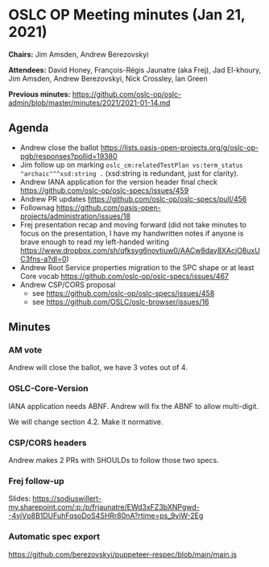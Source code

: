 # OSLC OP Meeting minutes (Jan 21, 2021)

**Chairs:** Jim Amsden, Andrew Berezovskyi

**Attendees:** David Honey, François-Régis Jaunatre (aka Frej), Jad El-khoury, Jim Amsden, Andrew Berezovskyi, Nick Crossley, Ian Green

**Previous minutes:** https://github.com/oslc-op/oslc-admin/blob/master/minutes/2021/2021-01-14.md

## Agenda

- Andrew close the ballot https://lists.oasis-open-projects.org/g/oslc-op-pgb/responses?pollid=19380
- Jim follow up on marking `oslc_cm:relatedTestPlan vs:term_status "archaic"^^xsd:string .` (xsd:string is redundant, just for clarity).
- Andrew IANA application for the version header final check https://github.com/oslc-op/oslc-specs/issues/459
- Andrew PR updates https://github.com/oslc-op/oslc-specs/pull/456
- Follownag https://github.com/oasis-open-projects/administration/issues/18
- Frej presentation recap and moving forward (did not take minutes to focus on the presentation, I have my handwritten notes if anyone is brave enough to read my left-handed writing https://www.dropbox.com/sh/qfksyg6novtiuw0/AACw8day8XAcjO8uxUC3fns-a?dl=0)
- Andrew Root Service properties migration to the SPC shape or at least Core vocab https://github.com/oslc-op/oslc-specs/issues/467
- Andrew CSP/CORS proposal
    - see https://github.com/oslc-op/oslc-specs/issues/458
    - see https://github.com/OSLC/oslc-browser/issues/16


## Minutes

### AM vote

Andrew will close the ballot, we have 3 votes out of 4.

### OSLC-Core-Version

IANA application needs ABNF. Andrew will fix the ABNF to allow multi-digit.

We will change section 4.2. Make it normative.

### CSP/CORS headers

Andrew makes 2 PRs with SHOULDs to follow those two specs.

### Frej follow-up

Slides: https://sodiuswillert-my.sharepoint.com/:p:/p/frjaunatre/EWd3xFZ3bXNPgwd--4vjVp8B1DUFuhFqsoDoS4SHRr80nA?rtime=ps_9viW-2Eg

### Automatic spec export

https://github.com/berezovskyi/puppeteer-respec/blob/main/main.js
